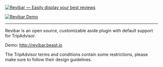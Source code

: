 [![Revibar — Easily display your best reviews](http://revibar.beast.io/assets/img/revibar-github-header-title.png)](https://github.com/ZERO72/revibar)

[![Revibar Demo](http://revibar.beast.io/assets/img/revibar-github-demo.png)](https://github.com/ZERO72/revibar)


***


Revibar is an open source, customizable aside plugin with default support for TripAdvisor.

Demo: http://revibar.beast.io

The TripAdvisor terms and conditions contain some restrictions, please make sure to follow their design guidelines.
